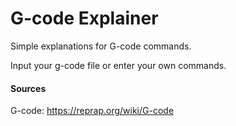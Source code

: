 # G-code Explainer

Simple explanations for G-code commands.

Input your g-code file or enter your own commands.


#### Sources

G-code: https://reprap.org/wiki/G-code

